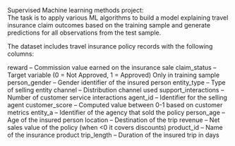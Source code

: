 Supervised Machine learning methods project:  
The task is to apply various ML algorithms to build a model explaining travel insurance claim outcomes based on the training sample and generate predictions for all observations from the test sample.

The dataset includes travel insurance policy records with the following columns:

reward – Commission value earned on the insurance sale
claim_status – Target variable (0 = Not Approved, 1 = Approved) Only in training sample
person_gender – Gender identifier of the insured person
entity_type – Type of selling entity
channel – Distribution channel used
support_interactions – Number of customer service interactions
agent_id – Identifier for the selling agent
customer_score – Computed value between 0-1 based on customer metrics
entity_a – Identifier of the agency that sold the policy
person_age – Age of the insured person
location – Destination of the trip
revenue – Net sales value of the policy (when <0 it covers discounts)
product_id – Name of the insurance product
trip_length – Duration of the insured trip in days
